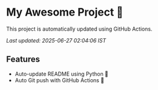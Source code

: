 # My Awesome Project 🚀

This project is automatically updated using GitHub Actions.

_Last updated: 2025-06-27 02:04:06 IST_

## Features
- Auto-update README using Python 🐍
- Auto Git push with GitHub Actions 🤖
